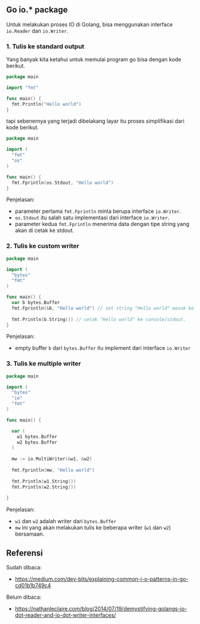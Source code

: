 ## Go io.* package

Untuk melakukan proses IO di Golang, bisa menggunakan interface `io.Reader` dan `io.Writer`.

### 1. Tulis ke standard output

Yang banyak kita ketahui untuk memulai program go bisa dengan kode berikut.
```go
package main

import "fmt"

func main() {
  fmt.Println("Hello world")
}
```
tapi sebenernya yang terjadi dibelakang layar itu proses simplifikasi dari kode berikut.
```go
package main

import (
  "fmt"
  "os"
)

func main() {
  fmt.Fprintln(os.Stdout, "Hello world")
}
```
Penjelasan:
- parameter pertama `fmt.Fprintln` minta berupa interface `io.Writer`.
- `os.Stdout` itu salah satu implementasi dari interface `io.Writer`.
- parameter kedua `fmt.Fprintln` menerima data dengan tipe string yang akan di cetak ke stdout.

### 2. Tulis ke custom writer
```go
package main

import (
  "bytes"
  "fmt"
)

func main() {
  var b bytes.Buffer
  fmt.Fprintln(&b, "Hello world") // set string "Hello world" masuk ke dalam buffer b
  
  fmt.Println(b.String()) // cetak "Hello world" ke console/stdout.
}
```
Penjelasan:
- empty buffer `b` dari `bytes.Buffer` itu implement dari interface `io.Writer`

### 3. Tulis ke multiple writer
```go
package main

import (
  "bytes"
  "io"
  "fmt"
)

func main() {

  var (
    w1 bytes.Buffer
    w2 bytes.Buffer
  )
  
  mw := io.MultiWriter(&w1, &w2)
  
  fmt.Fprintln(mw, "Hello world")
  
  fmt.Println(w1.String())
  fmt.Println(w2.String())
  
}
```
Penjelasan:
- `w1` dan `w2` adalah writer dari `bytes.Buffer`
- `mw` ini yang akan melakukan tulis ke beberapa writer (`w1` dan `w2`) bersamaan.

## Referensi
Sudah dibaca:
- https://medium.com/dev-bits/explaining-common-i-o-patterns-in-go-cd01b1b749c4

Belum dibaca:
- https://nathanleclaire.com/blog/2014/07/19/demystifying-golangs-io-dot-reader-and-io-dot-writer-interfaces/
